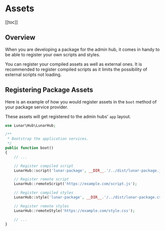 # Assets

[[toc]]

## Overview

When you are developing a package for the admin hub, it comes in handy to be able to register your own scripts and styles.

You can register your compiled assets as well as external ones. 
It is recommended to register compiled scripts as it limits the possibility of external scripts not loading.

## Registering Package Assets

Here is an example of how you would register assets in the `boot` method of your package service provider.

These assets will get registered to the admin hubs' `app` layout.

```php
use Lunar\Hub\LunarHub;

/**
 * Bootstrap the application services.
 */
public function boot()
{
    // ...

    // Register compiled script
    LunarHub::script('lunar-package', __DIR__.'/../dist/lunar-package.js');

    // Register remote script
    LunarHub::remoteScript('https://example.com/script.js');

    // Register compiled styles
    LunarHub::style('lunar-package', __DIR__.'/../dist/lunar-package.css');

    // Register remote styles
    LunarHub::remoteStyle('https://example.com/style.css');

    // ...
}

```
